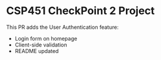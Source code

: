 # CSP451 CheckPoint 2 Project
This PR adds the User Authentication feature:
- Login form on homepage
- Client-side validation
- README updated